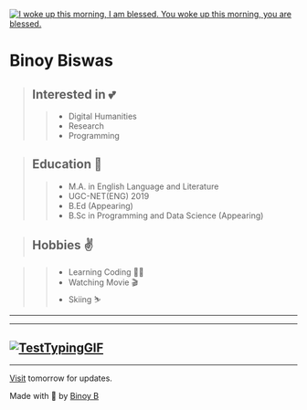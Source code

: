 [![](https://scontent.fccu3-1.fna.fbcdn.net/v/t1.6435-9/p180x540/73458645_1377498012410387_5595597519099789312_n.jpg?_nc_cat=107&ccb=1-5&_nc_sid=e3f864&_nc_ohc=2eqnjS4ThpUAX92VU0b&_nc_ht=scontent.fccu3-1.fna&oh=00_AT-mAiXMWx9c_Z3UQCUQQkouPpVuZVW9fPg236GbjhMmHA&oe=61E72C63 "I woke up this morning, I am blessed. You woke up this morning, you are blessed.")](https://8bin.github.io/)


# **Binoy Biswas**

> ## Interested in 💕
>>- Digital Humanities 
>>- Research
>>- Programming

> ## Education 🔰
>>- M.A. in English Language and Literature
>>- UGC-NET(ENG) 2019
>>- B.Ed (Appearing)
>>- B.Sc in Programming and Data Science (Appearing)

>## Hobbies ✌️

>>- Learning Coding 🧑‍💻 
>>- Watching Movie 🎬
>>- Skiing ⛷️

---








---






[![TestTypingGIF](https://user-images.githubusercontent.com/76905816/147009373-b6ea42e7-b49f-4e81-926d-d6955f0a7eec.gif "Do not Scroll !")](https://8bin.github.io/)
---
---
[Visit](https://8bin.github.io/) tomorrow for updates.

Made with 💖 by [Binoy B](https://www.facebook.com/BenuBinoy)
